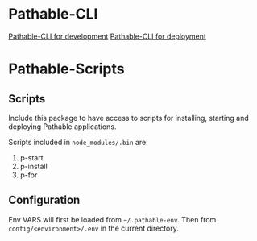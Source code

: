 # Pathable-CLI

[Pathable-CLI for development](./docs/pathable-cli-development.md)
[Pathable-CLI for deployment](./docs/pathable-cli-deployment.md)

# Pathable-Scripts

## Scripts

Include this package to have access to scripts for installing, starting and deploying Pathable
applications.

Scripts included in `node_modules/.bin` are:

1. p-start
2. p-install
3. p-for

## Configuration

Env VARS will first be loaded from `~/.pathable-env`. Then from `config/<environment>/.env` in the
current directory.
